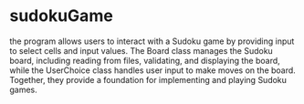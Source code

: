 # sudokuGame

the program allows users to interact with a Sudoku game by providing input to select cells and input values. The Board class manages the Sudoku board, including reading from files, validating, and displaying the board, while the UserChoice class handles user input to make moves on the board. Together, they provide a foundation for implementing and playing Sudoku games.
